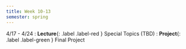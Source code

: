 ```yaml
---
title: Week 10-13
semester: spring
---
```


4/17 - 4/24
: **Lecture**{: .label .label-red } Special Topics (TBD)
: **Project**{: .label .label-green } Final Project